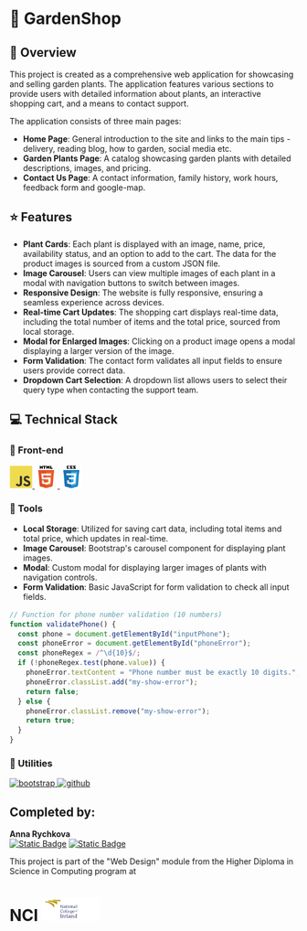 # 🏡 GardenShop

## :dart: Overview

This project is created as a comprehensive web application for showcasing and selling garden plants. The application features various sections to provide users with detailed information about plants, an interactive shopping cart, and a means to contact support.

The application consists of three main pages:

- **Home Page**: General introduction to the site and links to the main tips - delivery, reading blog, how to garden, social media etc.
- **Garden Plants Page**: A catalog showcasing garden plants with detailed descriptions, images, and pricing.
- **Contact Us Page**: A contact information, family history, work hours, feedback form and google-map.

## :star: Features

- **Plant Cards**: Each plant is displayed with an image, name, price, availability status, and an option to add to the cart. The data for the product images is sourced from a custom JSON file.
- **Image Carousel**: Users can view multiple images of each plant in a modal with navigation buttons to switch between images.
- **Responsive Design**: The website is fully responsive, ensuring a seamless experience across devices.
- **Real-time Cart Updates**: The shopping cart displays real-time data, including the total number of items and the total price, sourced from local storage.
- **Modal for Enlarged Images**: Clicking on a product image opens a modal displaying a larger version of the image.
- **Form Validation**: The contact form validates all input fields to ensure users provide correct data.
- **Dropdown Cart Selection**: A dropdown list allows users to select their query type when contacting the support team.

## :computer: Technical Stack

### :large_blue_diamond: Front-end

<p>
<a href="https://developer.mozilla.org/en-US/docs/Web/JavaScript" target="_blank" rel="noreferrer">
<img src="https://raw.githubusercontent.com/devicons/devicon/master/icons/javascript/javascript-original.svg" alt="javascript" width="40" height="40"/>
</a>
<a href="https://www.w3schools.com/w3css/" target="_blank" rel="noreferrer">
<img src="https://raw.githubusercontent.com/devicons/devicon/master/icons/html5/html5-original-wordmark.svg" alt="html" width="40" height="40"/>
</a>
<a href="https://www.w3schools.com/css/" target="_blank" rel="noreferrer">
<img src="https://raw.githubusercontent.com/devicons/devicon/master/icons/css3/css3-original-wordmark.svg" alt="css" width="40" height="40"/>
</a>
</p>

### :large_blue_diamond: Tools

- **Local Storage**: Utilized for saving cart data, including total items and total price, which updates in real-time.
- **Image Carousel**: Bootstrap's carousel component for displaying plant images.
- **Modal**: Custom modal for displaying larger images of plants with navigation controls.
- **Form Validation**: Basic JavaScript for form validation to check all input fields.

```javascript
// Function for phone number validation (10 numbers)
function validatePhone() {
  const phone = document.getElementById("inputPhone");
  const phoneError = document.getElementById("phoneError");
  const phoneRegex = /^\d{10}$/;
  if (!phoneRegex.test(phone.value)) {
    phoneError.textContent = "Phone number must be exactly 10 digits.";
    phoneError.classList.add("my-show-error");
    return false;
  } else {
    phoneError.classList.remove("my-show-error");
    return true;
  }
}
```

### :large_blue_diamond: Utilities

<a href="https://getbootstrap.com/docs/5.3/getting-started/introduction/" target="_blank" rel="noreferrer">
<img src="https://cdn.jsdelivr.net/gh/devicons/devicon@latest/icons/bootstrap/bootstrap-original-wordmark.svg" alt="bootstrap" width="40" height="40" />       
</a>
<a href="https://github.com" target="_blank" rel="noreferrer">
<img src="https://cdn.jsdelivr.net/gh/devicons/devicon@latest/icons/github/github-original-wordmark.svg" alt="github" width="40" height="40" />
</a>

## Completed by:
**Anna Rychkova**  
[![Static Badge](https://img.shields.io/badge/GitHub-0A66C2?style=flat&logo=github&logoColor=black&labelColor=white&color=181717&link=https%3A%2F%2Fgithub.com%2FAnnaRychkova1)](https://www.linkedin.com/in/annarychkova1/)
[![Static Badge](https://img.shields.io/badge/LinkedIn%20-%230A66C2?style=flat&logo=linkedin&logoColor=%230A66C2&labelColor=white&color=%230A66C2&link=https%3A%2F%2Fwww.linkedin.com%2Fin%2Fannarychkova1%2F)](https://www.linkedin.com/in/annarychkova1/)

This project is part of the "Web Design" module from the Higher Diploma in Science in Computing program at

# NCI  <a href="https://github.com" target="_blank" rel="noreferrer"><img src="images/NCI_logo.png" alt="bootstrap" width="100" height="40" /></a>
